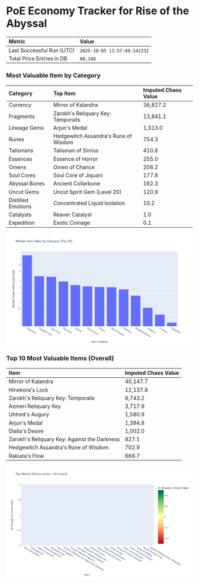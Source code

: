 # PoE Economy Tracker for Rise of the Abyssal

<!-- START_MAINTENANCE -->
| Metric | Value |
|:---|:---|
| Last Successful Run (UTC) | `2025-10-05 11:57:49.142232` |
| Total Price Entries in DB | `80,108` |

<!-- END_MAINTENANCE -->

<!-- START_DATAFRAME_DEBUG -->
<!-- END_DATAFRAME_DEBUG -->

<!-- START_CATEGORY_ANALYSIS -->
### Most Valuable Item by Category
| Category | Top Item | Imputed Chaos Value |
| :--- | :--- | :--- |
| Currency | Mirror of Kalandra | 36,827.2 |
| Fragments | Zarokh's Reliquary Key: Temporalis | 13,841.1 |
| Lineage Gems | Arjun's Medal | 1,313.0 |
| Runes | Hedgewitch Assandra's Rune of Wisdom | 754.3 |
| Talismans | Talisman of Sirrius | 410.8 |
| Essences | Essence of Horror | 255.0 |
| Omens | Omen of Chance | 206.2 |
| Soul Cores | Soul Core of Jiquani | 177.8 |
| Abyssal Bones | Ancient Collarbone | 162.3 |
| Uncut Gems | Uncut Spirit Gem (Level 20) | 120.9 |
| Distilled Emotions | Concentrated Liquid Isolation | 10.2 |
| Catalysts | Reaver Catalyst | 1.0 |
| Expedition | Exotic Coinage | 0.1 |


![Category Analysis Chart](charts/category_analysis.png)
<!-- END_ANALYSIS -->

<!-- START_ANALYSIS -->
### Top 10 Most Valuable Items (Overall)
| Item | Imputed Chaos Value |
| :--- | :--- |
| Mirror of Kalandra | 40,147.7 |
| Hinekora's Lock | 12,137.8 |
| Zarokh's Reliquary Key: Temporalis | 6,743.2 |
| Azmeri Reliquary Key | 3,717.9 |
| Uhtred's Augury | 1,580.9 |
| Arjun's Medal | 1,394.8 |
| Dialla's Desire | 1,002.0 |
| Zarokh's Reliquary Key: Against the Darkness | 827.1 |
| Hedgewitch Assandra's Rune of Wisdom | 702.9 |
| Rakiata's Flow | 666.7 |


![Market Movers Chart](charts/market_movers.png)
<!-- END_ANALYSIS -->
